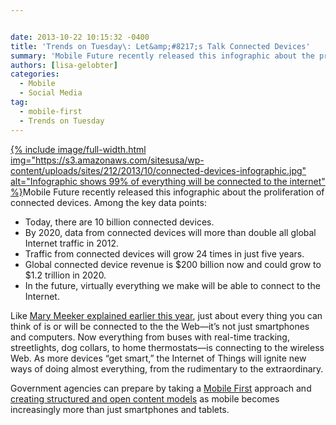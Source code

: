 ```yaml
---


date: 2013-10-22 10:15:32 -0400
title: 'Trends on Tuesday\: Let&amp;#8217;s Talk Connected Devices'
summary: 'Mobile Future recently released this infographic about the proliferation of connected devices. Among the key data points\: Today, there are 10 billion connected devices. By 2020, data from connected devices will more than double all global Internet traffic in 2012. Traffic from'
authors: [lisa-gelobter]
categories:
  - Mobile
  - Social Media
tag:
  - mobile-first
  - Trends on Tuesday
---
```


[
{% include image/full-width.html img="https://s3.amazonaws.com/sitesusa/wp-content/uploads/sites/212/2013/10/connected-devices-infographic.jpg" alt="Infographic shows 99% of everything will be connected to the internet" %}](https://s3.amazonaws.com/sitesusa/wp-content/uploads/sites/212/2013/10/connected-devices-infographic.jpg)Mobile Future recently released this infographic about the proliferation of connected devices. Among the key data points:

  * Today, there are 10 billion connected devices.
  * By 2020, data from connected devices will more than double all global Internet traffic in 2012.
  * Traffic from connected devices will grow 24 times in just five years.
  * Global connected device revenue is $200 billion now and could grow to $1.2 trillion in 2020.
  * In the future, virtually everything we make will be able to connect to the Internet.

Like [Mary Meeker explained earlier this year](https://digitalgov.sites.usa.gov/2013/06/05/mary-meekers-internet-trends-report-2/ "Mary Meeker’s Internet Trends Report"), just about every thing you can think of is or will be connected to the the Web—it&#8217;s not just smartphones and computers. Now everything from buses with real-time tracking, streetlights, dog collars, to home thermostats—is connecting to the wireless Web. As more devices “get smart,” the Internet of Things will ignite new ways of doing almost everything, from the rudimentary to the extraordinary.

Government agencies can prepare by taking a [Mobile First](https://digitalgov.sites.usa.gov/2013/09/30/mobile-first/ "Mobile First") approach and [creating structured and open content models](https://digitalgov.sites.usa.gov/2013/07/29/how-to-create-open-structured-content/ "How to Create Open, Structured Content") as mobile becomes increasingly more than just smartphones and tablets.